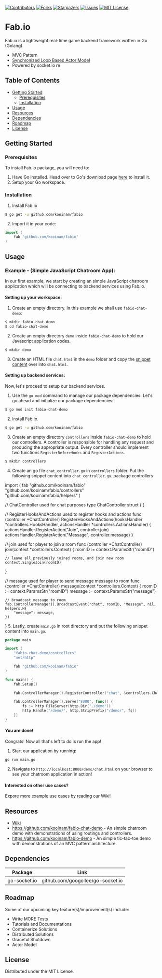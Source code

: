<!-- PROJECT SHIELDS -->
[![Contributors][contributors-shield]][contributors-url]
[![Forks][forks-shield]][forks-url]
[![Stargazers][stars-shield]][stars-url]
[![Issues][issues-shield]][issues-url]
[![MIT License][license-shield]][license-url]

<!-- MARKDOWN LINKS & IMAGES -->
<!-- https://www.markdownguide.org/basic-syntax/#reference-style-links -->
[contributors-shield]: https://img.shields.io/github/contributors/kooinam/fabio.svg?style=flat-square
[contributors-url]: https://github.com/kooinam/fabio/graphs/contributors
[forks-shield]: https://img.shields.io/github/forks/kooinam/fabio.svg?style=flat-square
[forks-url]: https://github.com/kooinam/fabio/network/members
[stars-shield]: https://img.shields.io/github/stars/kooinam/fabio.svg?style=flat-square
[stars-url]: https://github.com/kooinam/fabio/stargazers
[issues-shield]: https://img.shields.io/github/issues/kooinam/fabio.svg?style=flat-square
[issues-url]: https://github.com/kooinam/fabio/issues
[license-shield]: https://img.shields.io/github/license/kooinam/fabio.svg?style=flat-square
[license-url]: https://github.com/kooinam/fabio/blob/master/LICENSE.txt

# Fab.io
Fab.io is a lightweight real-time game backend framework written in Go (Golang).

  - MVC Pattern
  - [Synchronized Loop Based Actor Model](https://github.com/kooinam/fabio/wiki/Actor-Model)
  - Powered by socket.io
  re
## Table of Contents
* [Getting Started](#getting-started)
  * [Prerequisites](#prerequisites)
  * [Installation](#installation)
* [Usage](#usage)
* [Resources](#resources)
* [Dependencies](#dependencies)
* [Roadmap](#roadmap)
* [License](#license)

## Getting Started

### Prerequisites

To install Fab.io package, you will need to:
1. Have Go installed. Head over to Go's download page [here](https://golang.org/dl/) to install it.
2. Setup your Go workspace.

### Installation

1. Install Fab.io
```sh
$ go get -u github.com/kooinam/fabio
```
2. Import it in your code:
```go
import (
	fab "github.com/kooinam/fabio"
)
```

## Usage
### Example - (Simple JavaScript Chatroom App):
In our first example, we start by creating an simple JavaScript chatroom application which will be connecting to backend services using Fab.io.
#### Setting up your workspace:
1. Create an empty directory. In this example we shall use `fabio-chat-demo`:
```sh
$ mkdir fabio-chat-demo
$ cd fabio-chat-demo
```
2. Create an empty directory `demo` inside `fabio-chat-demo` to hold our Javascript application codes.
```sh
$ mkdir demo
```
3. Create an HTML file `chat.html` in the `demo` folder and copy the [snippet content](https://raw.githubusercontent.com/kooinam/fabio-chat-demo/master/demo/chat.html) over into `chat.html`.

#### Setting up backend services:
Now, let's proceed to setup our backend services.
1. Use the `go mod` command to manage our package dependencies. Let's go ahead and initialize our package dependencies:
```sh
$ go mod init fabio-chat-demo
```
2. Install Fab.io.
```sh
$ go get -u github.com/kooinam/fabio
```
3. Create an empty directory `controllers` inside `fabio-chat-demo` to hold our controllers. A controller is responsible for handling any request and producing the appropriate output. Every controller should implement two functions `RegisterBeforeHooks` and `RegisterActions`.
```sh
$ mkdir controllers
```
4. Create an go file `chat_controller.go` in `controllers` folder. Put the following snippet content into `chat_controller.go`.
package controllers

import (
	fab "github.com/kooinam/fabio"
	"github.com/kooinam/fabio/controllers"
	"github.com/kooinam/fabio/helpers"
)

// ChatController used for chat purposes
type ChatController struct {
}

// RegisterHooksAndActions used to register hooks and actions
func (controller *ChatController) RegisterHooksAndActions(hooksHandler *controllers.HooksHandler, actionsHandler *controllers.ActionsHandler) {
	actionsHandler.RegisterAction("Join", controller.join)
	actionsHandler.RegisterAction("Message", controller.message)
}

// join used for player to join a room
func (controller *ChatController) join(context *controllers.Context) {
	roomID := context.ParamsStr("roomID")

	// leave all previously joined rooms, and join new room
	context.SingleJoin(roomID)
}

// message used for player to send message message to room
func (controller *ChatController) message(context *controllers.Context) {
	roomID := context.ParamsStr("roomID")
	message := context.ParamsStr("message")

	// broadcast message to room
	fab.ControllerManager().BroadcastEvent("chat", roomID, "Message", nil, helpers.H{
		"message": message,
	})
}
5. Lastly, create `main.go` in root directory and put the following snippet content into `main.go`.
```go
package main

import (
	"fabio-chat-demo/controllers"
	"net/http"

	fab "github.com/kooinam/fabio"
)

func main() {
	fab.Setup()

	fab.ControllerManager().RegisterController("chat", &controllers.ChatController{})

	fab.ControllerManager().Serve("8000", func() {
		fs := http.FileServer(http.Dir("./demo"))
		http.Handle("/demo/", http.StripPrefix("/demo/", fs))
	})
}
```

#### You are done!
Congrats! Now all that's left to do is run the app!
1. Start our application by running:
```sh
go run main.go
```
2. Navigate to `http://localhost:8000/demo/chat.html` on your browser to see your chatroom application in action!

#### Interested on other use cases?
Expore more example use cases by reading our [Wiki](https://github.com/kooinam/fabio/wiki)!

## Resources
- [Wiki](https://github.com/kooinam/fabio/wiki)
- https://github.com/kooinam/fabio-chat-demo - An simple chatroom demo with demonstrations of using routings and controllers.
- https://github.com/kooinam/fabio-demo - An simple tic-tac-toe demo with demonstrations of an MVC pattern architecture.

## Dependencies
| Package | Link |
| ------ | ------ |
| go-socket.io | github.com/googollee/go-socket.io |

## Roadmap
Some of our upcoming key feature(s)/improvement(s) include:
 - Write MORE Tests
 - Tutorials and Documentations
 - Containerize Solutions
 - Distributed Solutions
 - Graceful Shutdown
 - Actor Model

## License

Distributed under the MIT License.

[//]: # (These are reference links used in the body of this note and get stripped out when the markdown processor does its job. There is no need to format nicely because it shouldn't be seen. Thanks SO - http://stackoverflow.com/questions/4823468/store-comments-in-markdown-syntax)


   [dill]: <https://github.com/joemccann/dillinger>
   [git-repo-url]: <https://github.com/joemccann/dillinger.git>
   [john gruber]: <http://daringfireball.net>
   [df1]: <http://daringfireball.net/projects/markdown/>
   [markdown-it]: <https://github.com/markdown-it/markdown-it>
   [Ace Editor]: <http://ace.ajax.org>
   [node.js]: <http://nodejs.org>
   [Twitter Bootstrap]: <http://twitter.github.com/bootstrap/>
   [jQuery]: <http://jquery.com>
   [@tjholowaychuk]: <http://twitter.com/tjholowaychuk>
   [express]: <http://expressjs.com>
   [AngularJS]: <http://angularjs.org>
   [Gulp]: <http://gulpjs.com>

   [PlDb]: <https://github.com/joemccann/dillinger/tree/master/plugins/dropbox/README.md>
   [PlGh]: <https://github.com/joemccann/dillinger/tree/master/plugins/github/README.md>
   [PlGd]: <https://github.com/joemccann/dillinger/tree/master/plugins/googledrive/README.md>
   [PlOd]: <https://github.com/joemccann/dillinger/tree/master/plugins/onedrive/README.md>
   [PlMe]: <https://github.com/joemccann/dillinger/tree/master/plugins/medium/README.md>
   [PlGa]: <https://github.com/RahulHP/dillinger/blob/master/plugins/googleanalytics/README.md>
